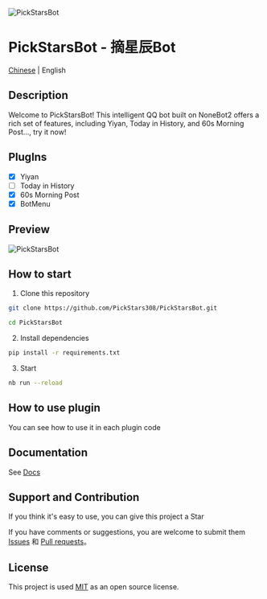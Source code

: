 ![PickStarsBot](https://socialify.git.ci/PickStars308/PickStarsBot/image?description=1&font=Inter&forks=1&issues=1&language=1&logo=https%3A%2F%2Fimg.picui.cn%2Ffree%2F2025%2F01%2F25%2F67948e715920d.png&name=1&owner=1&pattern=Circuit+Board&stargazers=1&theme=Auto)

# PickStarsBot - 摘星辰Bot

[Chinese](README_Zh.md) | English

## Description
Welcome to PickStarsBot! This intelligent QQ bot built on NoneBot2 offers a rich set of features, including Yiyan, Today in History, and 60s Morning Post..., try it now!

## PlugIns
- [x] Yiyan
- [ ] Today in History
- [x] 60s Morning Post
- [x] BotMenu

## Preview
![PickStarsBot](https://img.picui.cn/free/2025/01/26/679524c779630.jpg)

## How to start

1. Clone this repository
```bash
git clone https://github.com/PickStars308/PickStarsBot.git
```
```bash
cd PickStarsBot
```

2. Install dependencies
```bash
pip install -r requirements.txt
```

3. Start
```bash
nb run --reload
```


## How to use plugin
You can see how to use it in each plugin code

## Documentation

See [Docs](https://nonebot.dev/)

## Support and Contribution
If you think it's easy to use, you can give this project a Star

If you have comments or suggestions, you are welcome to submit them [Issues](https://github.com/PickStars308/PickStarsBot/issues) 和 [Pull requests](https://github.com/PickStars308/PickStarsBot/pulls)。

## License
This project is used [MIT](LICENSE) as an open source license.

